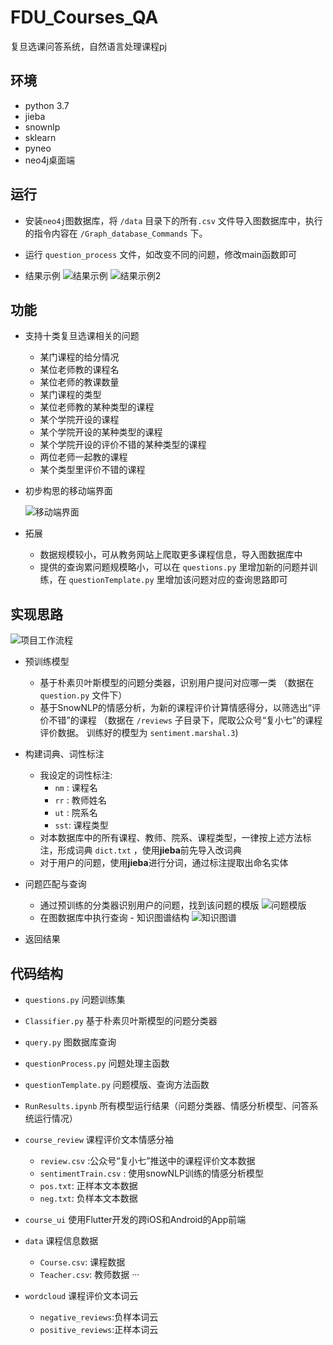 # FDU_Courses_QA
复旦选课问答系统，自然语言处理课程pj

## 环境

* python 3.7
* jieba
* snownlp
* sklearn
* pyneo
* neo4j桌面端

## 运行

* 安装`neo4j`图数据库，将 `/data` 目录下的所有`.csv` 文件导入图数据库中，执行的指令内容在 `/Graph_database_Commands` 下。
* 运行 `question_process` 文件，如改变不同的问题，修改main函数即可 

* 结果示例 
   ![结果示例](https://github.com/WxxShirley/FDU_Courses_QA/blob/master/imgs/运行结果示例.png)
   ![结果示例2](https://github.com/WxxShirley/FDU_Courses_QA/blob/master/imgs/运行结果示例2.png)
 
 
## 功能

* 支持十类复旦选课相关的问题
  * 某门课程的给分情况
  * 某位老师教的课程名
  * 某位老师的教课数量
  * 某门课程的类型
  * 某位老师教的某种类型的课程
  * 某个学院开设的课程
  * 某个学院开设的某种类型的课程
  * 某个学院开设的评价不错的某种类型的课程 
  * 两位老师一起教的课程
  * 某个类型里评价不错的课程

* 初步构思的移动端界面
 
   ![移动端界面](https://github.com/WxxShirley/FDU_Courses_QA/blob/master/imgs/移动端效果图.png)

* 拓展
  * 数据规模较小，可从教务网站上爬取更多课程信息，导入图数据库中
  * 提供的查询累问题规模略小，可以在 `questions.py` 里增加新的问题并训练，在 `questionTemplate.py` 里增加该问题对应的查询思路即可


## 实现思路

![项目工作流程](https://github.com/WxxShirley/FDU_Courses_QA/blob/master/imgs/项目工作流程.png)
* 预训练模型
  * 基于朴素贝叶斯模型的问题分类器，识别用户提问对应哪一类 （数据在 `question.py` 文件下）
  * 基于SnowNLP的情感分析，为新的课程评价计算情感得分，以筛选出“评价不错”的课程 （数据在 `/reviews` 子目录下，爬取公众号“复小七”的课程评价数据。
    训练好的模型为 `sentiment.marshal.3`)

* 构建词典、词性标注
  * 我设定的词性标注:
    * `nm` : 课程名
    * `rr` : 教师姓名
    * `ut` : 院系名
    * `sst`: 课程类型
  * 对本数据库中的所有课程、教师、院系、课程类型，一律按上述方法标注，形成词典 `dict.txt` ，使用**jieba**前先导入改词典
  * 对于用户的问题，使用**jieba**进行分词，通过标注提取出命名实体

* 问题匹配与查询
  * 通过预训练的分类器识别用户的问题，找到该问题的模版
    ![问题模版](https://github.com/WxxShirley/FDU_Courses_QA/blob/master/imgs/问题模版.png)
  * 在图数据库中执行查询 - 知识图谱结构
    ![知识图谱](https://github.com/WxxShirley/FDU_Courses_QA/blob/master/imgs/知识图谱.png)

* 返回结果


## 代码结构

* `questions.py` 问题训练集

* `Classifier.py` 基于朴素贝叶斯模型的问题分类器

* `query.py` 图数据库查询

* `questionProcess.py` 问题处理主函数

* `questionTemplate.py` 问题模版、查询方法函数

* `RunResults.ipynb` 所有模型运行结果（问题分类器、情感分析模型、问答系统运行情况）

* `course_review` 课程评价文本情感分袖
  * `review.csv` :公众号“复小七”推送中的课程评价文本数据
  * `sentimentTrain.csv` : 使用snowNLP训练的情感分析模型
  * `pos.txt`: 正样本文本数据
  * `neg.txt`: 负样本文本数据

* `course_ui` 使用Flutter开发的跨iOS和Android的App前端

* `data` 课程信息数据
  * `Course.csv`: 课程数据
  * `Teacher.csv`: 教师数据
  ···

* `wordcloud` 课程评价文本词云
  * `negative_reviews`:负样本词云
  * `positive_reviews`:正样本词云

